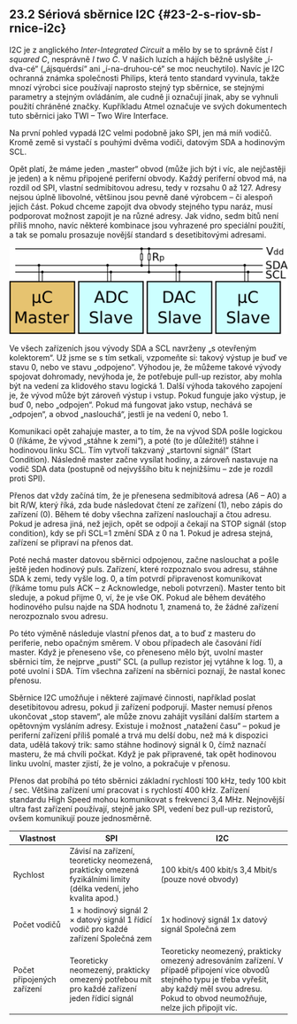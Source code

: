 ## 23.2 Sériová sběrnice I2C {#23-2-s-riov-sb-rnice-i2c}

I2C je z anglického _Inter-Integrated Circuit_ a mělo by se to správně číst _I squared C_, nesprávně _I two C_. V našich luzích a hájích běžně uslyšíte „í-dva-cé“ („ájsquérdsí“ ani „í-na-druhou-cé“ se moc neuchytilo). Navíc je I2C ochranná známka společnosti Philips, která tento standard vyvinula, takže mnozí výrobci sice používají naprosto stejný typ sběrnice, se stejnými parametry a stejným ovládáním, ale cudně ji označují jinak, aby se vyhnuli použití chráněné značky. Kupříkladu Atmel označuje ve svých dokumentech tuto sběrnici jako TWI – Two Wire Interface.

Na první pohled vypadá I2C velmi podobně jako SPI, jen má míň vodičů. Kromě země si vystačí s pouhými dvěma vodiči, datovým SDA a hodinovým SCL.

Opět platí, že máme jeden „master“ obvod (může jich být i víc, ale nejčastěji je jeden) a k němu připojené periferní obvody. Každý periferní obvod má, na rozdíl od SPI, vlastní sedmibitovou adresu, tedy v rozsahu 0 až 127\. Adresy nejsou úplně libovolné, většinou jsou pevně dané výrobcem – či alespoň jejich část. Pokud chceme zapojit dva obvody stejného typu naráz, musí podporovat možnost zapojit je na různé adresy. Jak vidno, sedm bitů není příliš mnoho, navíc některé kombinace jsou vyhrazené pro speciální použití, a tak se pomalu prosazuje novější standard s desetibitovými adresami.

![284-1.png](../images/000366.png)

Ve všech zařízeních jsou vývody SDA a SCL navrženy „s otevřeným kolektorem“. Už jsme se s tím setkali, vzpomeňte si: takový výstup je buď ve stavu 0, nebo ve stavu „odpojeno“. Výhodou je, že můžeme takové vývody spojovat dohromady, nevýhoda je, že potřebuje pull-up rezistor, aby mohla být na vedení za klidového stavu logická 1\. Další výhoda takového zapojení je, že vývod může být zároveň výstup i vstup. Pokud funguje jako výstup, je buď 0, nebo „odpojen“. Pokud má fungovat jako vstup, nechává se „odpojen“, a obvod „naslouchá“, jestli je na vedení 0, nebo 1.

Komunikaci opět zahajuje master, a to tím, že na vývod SDA pošle logickou 0 (říkáme, že vývod „stáhne k zemi“), a poté (to je důležité!) stáhne i hodinovou linku SCL. Tím vytvoří takzvaný „startovní signál“ (Start Condition). Následně master začne vysílat hodiny, a zároveň nastavuje na vodič SDA data (postupně od nejvyššího bitu k nejnižšímu – zde je rozdíl proti SPI).

Přenos dat vždy začíná tím, že je přenesena sedmibitová adresa (A6 – A0) a bit R/W, který říká, zda bude následovat čtení ze zařízení (1), nebo zápis do zařízení (0). Během té doby všechna zařízení naslouchají a čtou adresu. Pokud je adresa jiná, než jejich, opět se odpojí a čekají na STOP signál (stop condition), kdy se při SCL=1 změní SDA z 0 na 1\. Pokud je adresa stejná, zařízení se připraví na přenos dat.

Poté nechá master datovou sběrnici odpojenou, začne naslouchat a pošle ještě jeden hodinový puls. Zařízení, které rozpoznalo svou adresu, stáhne SDA k zemi, tedy vyšle log. 0, a tím potvrdí připravenost komunikovat (říkáme tomu puls ACK – z Acknowledge, neboli potvrzení). Master tento bit sleduje, a pokud přijme 0, ví, že je vše OK. Pokud ale během devátého hodinového pulsu najde na SDA hodnotu 1, znamená to, že žádné zařízení nerozpoznalo svou adresu.

Po této výměně následuje vlastní přenos dat, a to buď z masteru do periferie, nebo opačným směrem. V obou případech ale časování řídí master. Když je přeneseno vše, co přeneseno mělo být, uvolní master sběrnici tím, že nejprve „pustí“ SCL (a pullup rezistor jej vytáhne k log. 1), a poté uvolní i SDA. Tím všechna zařízení na sběrnici poznají, že nastal konec přenosu.

Sběrnice I2C umožňuje i některé zajímavé činnosti, například poslat desetibitovou adresu, pokud ji zařízení podporují. Master nemusí přenos ukončovat „stop stavem“, ale může znovu zahájit vysílání dalším startem a opětovným vysláním adresy. Existuje i možnost „natažení času“ – pokud je periferní zařízení příliš pomalé a trvá mu delší dobu, než má k dispozici data, udělá takový trik: samo stáhne hodinový signál k 0, čímž naznačí masteru, že má chvíli počkat. Když je pak připravené, tak opět hodinovou linku uvolní, master zjistí, že je volno, a pokračuje v přenosu.

Přenos dat probíhá po této sběrnici základní rychlostí 100 kHz, tedy 100 kbit / sec. Většina zařízení umí pracovat i s rychlostí 400 kHz. Zařízení standardu High Speed mohou komunikovat s frekvencí 3,4 MHz. Nejnovější ultra fast zařízení používají, stejně jako SPI, vedení bez pull-up rezistorů, ovšem komunikují pouze jednosměrně.

| **Vlastnost** | **SPI** | **I**2**C** |
| --- | --- | --- |
| Rychlost | Závisí na zařízení, teoreticky neomezená, prakticky omezená fyzikálními limity (délka vedení, jeho kvalita apod.) | 100 kbit/s 400 kbit/s 3,4 Mbit/s (pouze nové obvody) |
| Počet vodičů | 1 × hodinový signál 2 × datový signál 1 řídicí vodič pro každé zařízení Společná zem | 1x hodinový signál 1x datový signál Společná zem |
| Počet připojených zařízení | Teoreticky neomezený, prakticky omezený potřebou mít pro každé zařízení jeden řídicí signál | Teoreticky neomezený, prakticky omezený adresováním zařízení. V případě připojení více obvodů stejného typu je třeba vyřešit, aby každý měl svou adresu. Pokud to obvod neumožňuje, nelze jich připojit víc. |
